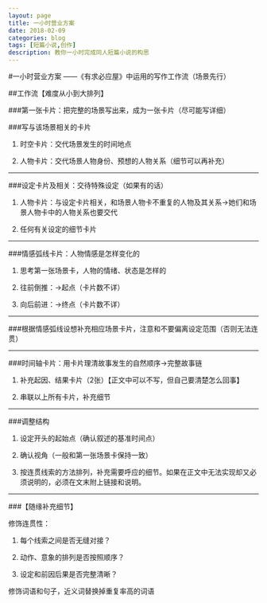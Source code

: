 ```yaml
---
layout: page
title: 一小时营业方案
date: 2018-02-09
categories: blog
tags: [短篇小说,创作]
description: 教你一小时完成同人短篇小说的构思
---
```



#一小时营业方案
——《有求必应屋》中运用的写作工作流（场景先行）

##工作流【难度从小到大排列】

###第一张卡片：把完整的场景写出来，成为一张卡片（尽可能写详细）

###写与该场景相关的卡片

1. 时空卡片：交代场景发生的时间地点

2. 人物卡片：交代场景人物身份、预想的人物关系（细节可以再补充）
- - - - --
###设定卡片及相关：交待特殊设定（如果有的话）

1. 人物卡片：与设定卡片相关，和场景人物卡不重复的人物及其关系→她们和场景人物卡中的人物关系也要交代

2. 任何有关设定的细节卡片
- - - - --

###情感弧线卡片：人物情感是怎样变化的

1. 思考第一张场景卡，人物的情绪、状态是怎样的

2. 往前倒推：→起点（卡片数不详）

3. 向后前进：→终点（卡片数不详）

- - - - -
###根据情感弧线设想补充相应场景卡片，注意和不要偏离设定范围（否则无法连贯）
- - - - -

###时间轴卡片：用卡片理清故事发生的自然顺序→完整故事链

1. 补充起因、结果卡片（2张）【正文中可以不写，但自己要清楚怎么回事】

2. 串联以上所有卡片，补充细节

- - - - --

###调整结构

1. 设定开头的起始点（确认叙述的基准时间点）

2. 确认视角（一般和第一张场景卡保持一致）

3. 按连贯线索的方法排列，补充需要呼应的细节。如果在正文中无法实现却又必须说明的，必须在文末附上链接和说明。
- - - - -

###【随缘补充细节】

修饰连贯性：

1. 每个线索之间是否无缝对接？

2. 动作、意象的排列是否按照顺序？

3. 设定和前因后果是否完整清晰？

修饰词语和句子，近义词替换掉重复率高的词语